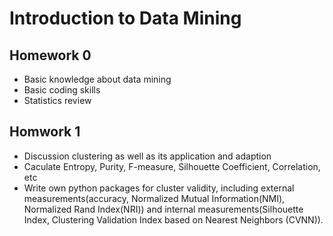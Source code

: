 # Introduction to Data Mining
## Homework 0
- Basic knowledge about data mining
- Basic coding skills 
- Statistics review


## Homwork 1
- Discussion clustering as well as its application and adaption
- Caculate Entropy, Purity, F-measure, Silhouette Coefficient, Correlation, etc
- Write own python packages for cluster validity, including external measurements(accuracy, Normalized Mutual Information(NMI), Normalized Rand Index(NRI)) and internal measurements(Silhouette Index, Clustering Validation Index based on Nearest Neighbors (CVNN)).

